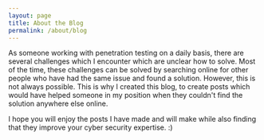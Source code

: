 ```yaml
---
layout: page
title: About the Blog
permalink: /about/blog
---
```


As someone working with penetration testing on a daily basis, there are several challenges which I encounter which are unclear how to solve. Most of the time, these challenges can be solved by searching online for other people who have had the same issue and found a solution. However, this is not always possible. This is why I created this blog, to create posts which would have helped someone in my position when they couldn't find the solution anywhere else online.

I hope you will enjoy the posts I have made and will make while also finding that they improve your cyber security expertise. :)





